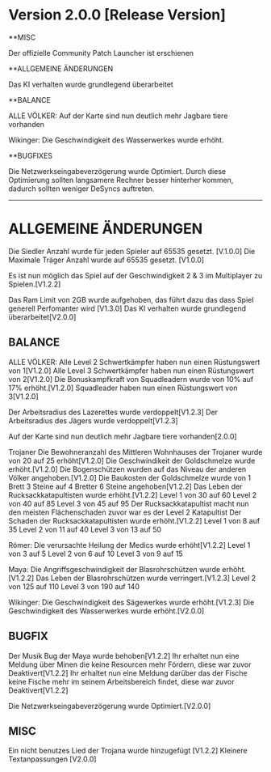 # Version 2.0.0 [Release Version]

**MISC

Der offizielle Community Patch Launcher ist erschienen

**ALLGEMEINE ÄNDERUNGEN 

Das KI verhalten wurde grundlegend überarbeitet

**BALANCE

ALLE VÖLKER:
Auf der Karte sind nun deutlich mehr Jagbare tiere vorhanden

Wikinger:
Die Geschwindigkeit des Wasserwerkes wurde erhöht.

**BUGFIXES

Die Netzwerkseingabeverzögerung wurde Optimiert.
Durch diese Optimierung sollten langsamere Rechner besser hinterher kommen, dadurch sollten weniger DeSyncs auftreten.

-------------------------------------------------------------------------------------------------------------------------

# ALLGEMEINE ÄNDERUNGEN

Die Siedler Anzahl wurde für jeden Spieler auf 65535 gesetzt. [V.1.0.0]
Die Maximale Träger Anzahl wurde auf 65535 gesetzt. [V1.0.0]

Es ist nun möglich das Spiel auf der Geschwindigkeit 2 & 3 im Multiplayer zu Spielen.[V1.2.2]

Das Ram Limit von 2GB wurde aufgehoben, das führt dazu das dass Spiel generell Perfomanter wird [V1.3.0]
Das KI verhalten wurde grundlegend überarbeitet[V2.0.0]


## BALANCE

ALLE VÖLKER:
Alle Level 2 Schwertkämpfer haben nun einen Rüstungswert von 1[V1.2.0]
Alle Level 3 Schwertkämpfer haben nun einen Rüstungswert von 2[V1.2.0]
Die Bonuskampfkraft von Squadleadern wurde von 10% auf 17% erhöht.[V1.2.0]
Squadleader haben nun einen Rüstungswert von 3[V1.2.0]

Der Arbeitsradius des Lazerettes wurde verdoppelt[V1.2.3]
Der Arbeitsradius des Jägers wurde verdoppelt[V1.2.3]

Auf der Karte sind nun deutlich mehr Jagbare tiere vorhanden[2.0.0]


Trojaner
Die Bewohneranzahl des Mittleren Wohnhauses der Trojaner wurde von 20 auf 25 erhöht[V1.2.0]
Die Geschwindikeit der Goldschmelze wurde erhöht.[V1.2.0]
Die Bogenschützen wurden auf das Niveau der anderen Völker angehoben.[V1.2.0]
Die Baukosten der Goldschmelze wurde von 1 Brett 3 Steine auf 4 Bretter 6 Steine angehoben[V1.2.2]
Das Leben der Rucksackkatapultisten wurde erhöht.[V1.2.2]
    Level 1 von 30 auf 60
    Level 2 von 40 auf 85
    Level 3 von 45 auf 95
Der Rucksackkatapultist macht nun den meisten Flächenschaden zuvor war es der Level 2 Katapultist
Der Schaden der Rucksackkatapultisten wurde erhöht.[V1.2.2]
    Level 1 von 8  auf 35
    Level 2 von 11 auf 40
    Level 3 von 13 auf 50

Römer:
Die verursachte Heilung der Medics wurde erhöht[V1.2.2]
   Level 1 von 3 auf 5
   Level 2 von 6 auf 10
   Level 3 von 9 auf 15

Maya: 
Die Angriffsgeschwindigkeit der Blasrohrschützen wurde erhöht.[V1.2.2]
Das Leben der Blasrohrschützen wurde verringert.[V1.2.3]
    Level 2 von 125 auf 110
    Level 3 von 190 auf 140

Wikinger:
Die Geschwindigkeit des Sägewerkes wurde erhöht.[V1.2.3]
Die Geschwindigkeit des Wasserwerkes wurde erhöht.[V2.0.0]

## BUGFIX

Der Musik Bug der Maya wurde behoben[V1.2.2]
Ihr erhaltet nun eine Meldung über Minen die keine Resourcen mehr Fördern, diese war zuvor Deaktivert[V1.2.2]
Ihr erhaltet nun eine Meldung darüber das der Fische keine Fische mehr im seinem Arbeitsbereich findet, diese war zuvor Deaktivert[V1.2.2]

Die Netzwerkseingabeverzögerung wurde Optimiert.[V2.0.0]

## MISC

Ein nicht benutzes Lied der Trojana wurde hinzugefügt [V1.2.2]
Kleinere Textanpassungen [V2.0.0]
